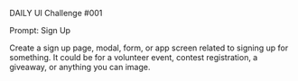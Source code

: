 DAILY UI
Challenge #001

Prompt: Sign Up

Create a sign up page, modal, form, or app screen related to signing up for something. 
It could be for a volunteer event, contest registration, a giveaway, or anything you can image.
